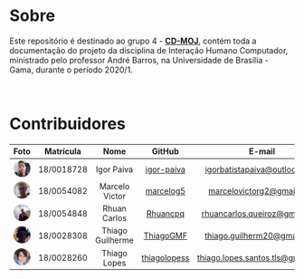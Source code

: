 # Sobre

Este repositório é destinado ao grupo 4 - [**CD-MOJ**](https://moj.naquadah.com.br/), contém toda a documentação do projeto da disciplina de Interação Humano Computador, ministrado pelo professor André Barros, na Universidade de Brasília - Gama, durante o período 2020/1.

<br />

# Contribuidores

|Foto | Matrícula | Nome | GitHub | E-mail|
|:--:|:--:|:--:|:--:|:--:|
| ![Igor](docs/assets/integrantes/Igor.png) | 18/0018728 | Igor Paiva | [igor-paiva](github.com/igor-paiva) |igorbatistapaiva@outlook.com|
| ![Marcelo](docs/assets/integrantes/Marcelo.png) | 18/0054082 | Marcelo Victor | [marcelog5](github.com/marcelog5)| marcelovictorg2@gmail.com
| ![Rhuan](docs/assets/integrantes/Rhuan.png) | 18/0054848 | Rhuan Carlos | [Rhuancpq](github.com/Rhuancpq) | rhuancarlos.queiroz@gmail.com
| ![Thiago G](docs/assets/integrantes/ThiagoG.png) | 18/0028308 | Thiago Guilherme | [ThiagoGMF](github.com/ThiagoGMF) | thiago.guilherm20@gmail.com
| ![Thiago L](docs/assets/integrantes/ThiagoL.png) | 18/0028260 | Thiago Lopes | [thiagolopess](github.com/thiagolopess) | thiago.lopes.santos.tls@gmail.com
